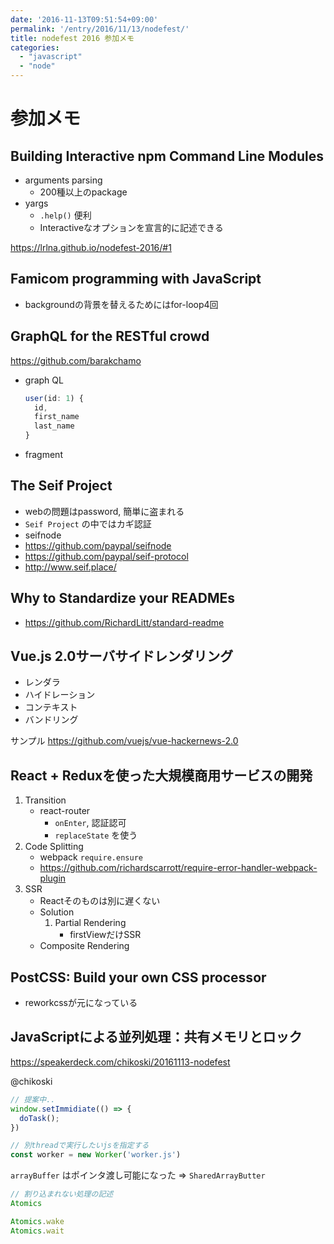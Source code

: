 ```yaml
---
date: '2016-11-13T09:51:54+09:00'
permalink: '/entry/2016/11/13/nodefest/'
title: nodefest 2016 参加メモ
categories:
  - "javascript"
  - "node"
---
```

# 参加メモ

## Building Interactive npm Command Line Modules

- arguments parsing
  - 200種以上のpackage
- yargs
  - `.help()` 便利
  - Interactiveなオプションを宣言的に記述できる

<https://lrlna.github.io/nodefest-2016/#1>

## Famicom programming with JavaScript

- backgroundの背景を替えるためにはfor-loop4回

## GraphQL for the RESTful crowd

<https://github.com/barakchamo>

- graph QL
  ```js
  user(id: 1) {
    id,
    first_name
    last_name
  }
  ```
- fragment

## The Seif Project

- webの問題はpassword, 簡単に盗まれる
- `Seif Project` の中ではカギ認証
- seifnode
- <https://github.com/paypal/seifnode>
- <https://github.com/paypal/seif-protocol>
- <http://www.seif.place/>

## Why to Standardize your READMEs

- <https://github.com/RichardLitt/standard-readme>

## Vue.js 2.0サーバサイドレンダリング

- レンダラ
- ハイドレーション
- コンテキスト
- バンドリング

サンプル <https://github.com/vuejs/vue-hackernews-2.0>

## React + Reduxを使った大規模商用サービスの開発

1. Transition
    - react-router
        - `onEnter`, 認証認可
        - `replaceState` を使う
1. Code Splitting
    - webpack `require.ensure`
    - <https://github.com/richardscarrott/require-error-handler-webpack-plugin>
1. SSR
    - Reactそのものは別に遅くない
    - Solution
        1. Partial Rendering
            - firstViewだけSSR
    - Composite Rendering

## PostCSS: Build your own CSS processor

- reworkcssが元になっている

## JavaScriptによる並列処理：共有メモリとロック

<https://speakerdeck.com/chikoski/20161113-nodefest>

@chikoski

```js
// 提案中..
window.setImmidiate(() => {
  doTask();
})
```

```js
// 別threadで実行したいjsを指定する
const worker = new Worker('worker.js')
```

`arrayBuffer` はポインタ渡し可能になった => `SharedArrayButter`

```js
// 割り込まれない処理の記述
Atomics
```

```js
Atomics.wake
Atomics.wait
```
